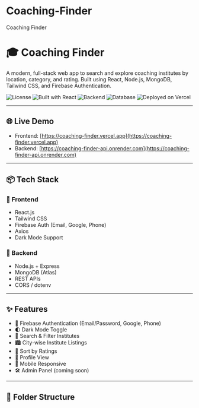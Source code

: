 # Coaching-Finder
Coaching Finder 

# 🎓 Coaching Finder

A modern, full-stack web app to search and explore coaching institutes by location, category, and rating. Built using React, Node.js, MongoDB, Tailwind CSS, and Firebase Authentication.

![License](https://img.shields.io/badge/license-MIT-blue.svg)
![Built with React](https://img.shields.io/badge/frontend-React-blue)
![Backend](https://img.shields.io/badge/backend-Node.js-green)
![Database](https://img.shields.io/badge/database-MongoDB-brightgreen)
![Deployed on Vercel](https://img.shields.io/badge/deployed-Vercel-black)

---

## 🌐 Live Demo

- Frontend: [https://coaching-finder.vercel.app](https://coaching-finder.vercel.app)
- Backend: [https://coaching-finder-api.onrender.com](https://coaching-finder-api.onrender.com)

---

## 📦 Tech Stack

### 🔹 Frontend
- React.js
- Tailwind CSS
- Firebase Auth (Email, Google, Phone)
- Axios
- Dark Mode Support

### 🔹 Backend
- Node.js + Express
- MongoDB (Atlas)
- REST APIs
- CORS / dotenv

---

## ✨ Features

- 🔐 Firebase Authentication (Email/Password, Google, Phone)
- 🌓 Dark Mode Toggle
- 🔎 Search & Filter Institutes
- 🏙️ City-wise Institute Listings
- 🌟 Sort by Ratings
- 👤 Profile View
- 📱 Mobile Responsive
- 🛠 Admin Panel (coming soon)

---

## 📁 Folder Structure

